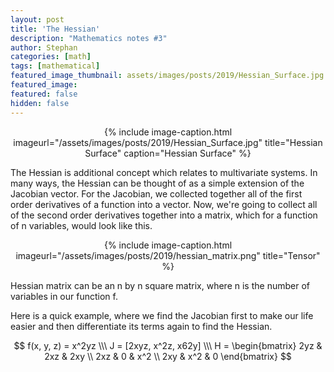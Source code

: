 ```yaml
---
layout: post
title: 'The Hessian'
description: "Mathematics notes #3"
author: Stephan
categories: [math]
tags: [mathematical]
featured_image_thumbnail: assets/images/posts/2019/Hessian_Surface.jpg
featured_image:
featured: false
hidden: false
---
```


<div style="text-align:center">
{% include image-caption.html imageurl="/assets/images/posts/2019/Hessian_Surface.jpg" title="Hessian Surface" caption="Hessian Surface" %}
</div>

The Hessian is additional concept which relates to multivariate systems. In many ways, the Hessian can be thought of as a simple extension of the Jacobian vector. For the Jacobian, we collected together all of the first order derivatives of a function into a vector. Now, we're going to collect all of the second order derivatives together into a matrix, which for a function of n variables, would look like this.


<div style="text-align:center">
{% include image-caption.html imageurl="/assets/images/posts/2019/hessian_matrix.png" title="Tensor" %}
</div>

Hessian matrix can be an n by n square matrix, where n is the number of variables in our function f.

Here is a quick example, where we find the Jacobian first to make our life easier and then differentiate its terms again to find the Hessian.

$$ f(x, y, z) = x^2yz \\\
   J = [2xyz, x^2z, x62y] \\\
   H = \begin{bmatrix} 2yz & 2xz & 2xy \\
                       2xz & 0 & x^2 \\
                       2xy & x^2 & 0 \end{bmatrix} $$
